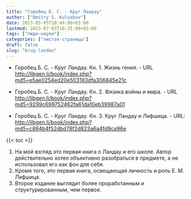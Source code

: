 ```yaml
---
title: "Горобец Б. С. - Круг Ландау"
author: ["Dmitry S. Kulyabov"]
date: 2013-05-05T10:49:00+03:00
lastmod: 2023-07-03T10:25:00+03:00
tags: ["люди-науки"]
categories: ["листая-страницы"]
draft: false
slug: "krug-landau"
---
```


-   Горобец Б. С. - Круг Ландау. Кн. 1. Жизнь гения. - URL <http://libgen.li/book/index.php?md5=e5ae0254ed20e503183dfa306845e21c>

-   Горобец Б. С. - Круг Ландау. Кн. 2. Физика войны и мира. - URL <http://libgen.li/book/index.php?md5=9299c699752462fa61da10eb39987a01>

-   Горобец Б. С. - Круг Ландау. Кн. 3. Круг Ландау и Лифшица. - URL: <http://libgen.li/book/index.php?md5=c894b4f52dbd78f2d823a6a4fd9ca96e>

<!--more-->

{{< toc >}}

1.  На мой взгляд это первая книга о Ландау и его школе. Автор действительно хотел объективно разобраться в предмете, а не использовал его как фон для себя.
2.  Кроме того, это первая книга, освещающая личность и роль Е. М. Лифшица.
3.  Второе издание выглядит более проработанным и структурированным, чем первое.
